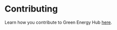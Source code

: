 # Contributing

Learn how you contribute to Green Energy Hub [here](https://github.com/Energinet-DataHub/green-energy-hub/blob/main/CONTRIBUTING.md).
